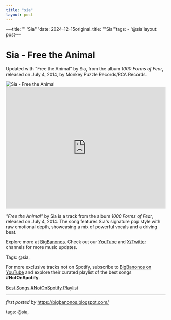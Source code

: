```yaml
---
title: "sia"
layout: post
---
```

---title: "' 'Sia''"date: 2024-12-15original_title: "'Sia'"tags:  - '@sia'layout: post---<!-- Title of the Post --><h1 >Sia - Free the Animal</h1> <!-- Introductory Text --><p >Updated with "Free the Animal" by Sia, from the album *1000 Forms of Fear*, released on July 4, 2014, by Monkey Puzzle Records/RCA Records.</p> <!-- Featured Image --><div > <img src="https://i.ytimg.com/vi/tDWPoc1J2MM/hq720.jpg?sqp=-oaymwEhCK4FEIIDSFryq4qpAxMIARUAAAAAGAElAADIQj0AgKJD&rs=AOn4CLBOjpL3cJoSuUNlJ9WnHOdW6AyWXg" alt="Sia - Free the Animal" /></div> <!-- YouTube Video Embed --><div > <iframe width="100%" height="385" src="https://www.youtube.com/embed/tDWPoc1J2MM" title="Sia - Free the Animal (Official Audio)" frameborder="0" allow="accelerometer; autoplay; clipboard-write; encrypted-media; gyroscope; picture-in-picture; web-share" referrerpolicy="strict-origin-when-cross-origin" allowfullscreen></iframe></div> <!-- Song Information --><div > <p><em>"Free the Animal"</em> by Sia is a track from the album *1000 Forms of Fear*, released on July 4, 2014. The song features Sia's signature pop style with raw emotional depth, showcasing a mix of powerful vocals and a driving beat.</p></div> <!-- Footer Links --><div > <p>Explore more at <a href="https://bigbanonos.blogspot.com/" target="_blank">BigBanonos</a>. Check out our <a href="https://www.youtube.com/@BigBanonos" target="_blank">YouTube</a> and <a href="https://x.com/bigbanonos" target="_blank">X/Twitter</a> channels for more music updates.</p></div> <!-- Tags --><p >Tags: @sia,</p><!--Subscribe and Playlist Links--><div>    <p>For more exclusive tracks not on Spotify, subscribe to <a href="https://www.youtube.com/@BigBanonos" target="_blank">BigBanonos on YouTube</a> and explore their curated playlist of the best songs <strong>#NotOnSpotify</strong>.</p>    <p><a href="https://www.youtube.com/playlist?list=PLtuNtuTatqI0kFahUCbtbfenC_ET5O_tr" target="_blank">Best Songs #NotOnSpotify Playlist<br /></a></p></div><hr /><p><em>first posted by</em> <a href="https://bigbanonos.blogspot.com/" rel="noopener" target="_new">https://bigbanonos.blogspot.com/</a></p><p>tags: @sia,</p>